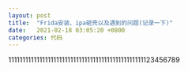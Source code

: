 ```yaml
---
layout: post
title:  "Frida安装、ipa砸壳以及遇到的问题(记录一下)"
date:   2021-02-18 03:05:20 +0800
categories: 代码
---
```



111111111111111111111111111111111111111111111111123456789



